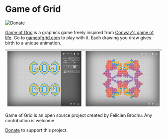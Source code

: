 ﻿Game of Grid
============
[ ![Donate](https://img.shields.io/badge/Donate-PayPal-green.svg) ](https://www.paypal.com/cgi-bin/webscr?cmd=_donations&business=contact%40gameofgrid%2ecom&lc=FR&item_name=gameofgrid%2ecom&no_note=1&no_shipping=1&rm=1&return=http%3a%2f%2fgameofgrid%2ecom&cancel_return=http%3a%2f%2fgameofgrid%2ecom&currency_code=EUR&bn=PP%2dDonationsBF%3abtn_donate_SM%2egif%3aNonHosted)

[Game of Grid](http://gameofgrid.com "gameofgrid.com") is a graphics game freely inspired from [Conway's game of life](https://en.wikipedia.org/wiki/Conway%27s_Game_of_Life "Conway's game of life on wikipedia"). Go to [gameofgrid.com](http://gameofgrid.com) to play with it. Each drawing you draw gives birth to a unique animation.


![screenshot1](img/screenshot-panel.png "screenshot") | ![screenshot2](img/screenshot-no-panel.png "screenshot")
:-------------------------:|:-------------------------:

Game of Grid is an open source project created by Félicien Brochu. Any contribution is welcome.

[Donate](https://www.paypal.com/cgi-bin/webscr?cmd=_donations&business=contact%40gameofgrid%2ecom&lc=FR&item_name=gameofgrid%2ecom&no_note=1&no_shipping=1&rm=1&return=http%3a%2f%2fgameofgrid%2ecom&cancel_return=http%3a%2f%2fgameofgrid%2ecom&currency_code=EUR&bn=PP%2dDonationsBF%3abtn_donate_SM%2egif%3aNonHosted) to support this project.